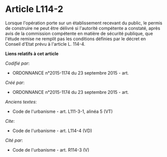 # Article L114-2

Lorsque l'opération porte sur un établissement recevant du public, le permis de construire ne peut être délivré si l'autorité
compétente a constaté, après avis de la commission compétente en matière de sécurité publique, que l'étude remise ne remplit
pas les conditions définies par le décret en Conseil d'Etat prévu à l'article L. 114-4.

**Liens relatifs à cet article**

_Codifié par_:

  - ORDONNANCE n°2015-1174 du 23 septembre 2015 - art.

_Créé par_:

  - ORDONNANCE n°2015-1174 du 23 septembre 2015 - art.

_Anciens textes_:

  - Code de l'urbanisme - art. L111-3-1, alinéa 5 (VT)

_Cite_:

  - Code de l'urbanisme - art. L114-4 (VD)

_Cité par_:

  - Code de l'urbanisme - art. R114-3 (V)
